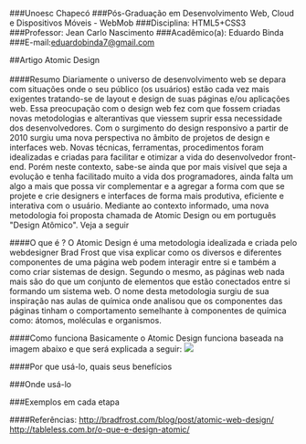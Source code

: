 ###Unoesc Chapecó
###Pós-Graduação em Desenvolvimento Web, Cloud e Dispositivos Móveis - WebMob
###Disciplina: HTML5+CSS3
###Professor: Jean Carlo Nascimento
###Acadêmico(a): Eduardo Binda
###E-mail:eduardobinda7@gmail.com

##Artigo Atomic Design
</br></br>
####Resumo
 Diariamente o universo de desenvolvimento web se depara com situações onde o seu público (os usuários) estão cada vez mais exigentes tratando-se de layout e design de suas páginas e/ou aplicações web. Essa preocupação com o design web fez com que fossem criadas novas metodologias e alterantivas que viessem suprir essa necessidade dos desenvolvedores. Com o surgimento do design responsivo a partir de 2010 surgiu uma nova perspectiva no âmbito de projetos de design e interfaces web. Novas técnicas, ferramentas, procedimentos foram idealizadas e criadas para facilitar e otimizar a vida do desenvolvedor front-end. Porém neste contexto, sabe-se ainda que por mais visível que seja a evolução e tenha facilitado muito a vida dos programadores, ainda falta um algo a mais que possa vir complementar e a agregar a forma com que se projete e crie designers e interfaces de forma mais produtiva, eficiente e interativa com o usuário.
 Mediante ao contexto informado, uma nova metodologia foi proposta chamada de Atomic Design ou em português "Design Atômico". Veja a seguir

####O que é ?
 O Atomic Design é uma metodologia idealizada e criada pelo webdesigner Brad Frost que visa explicar como os diversos e diferentes componentes de uma página web podem interagir entre si e também a como criar sistemas de design. Segundo o mesmo, as páginas web nada mais são do que um conjunto de elementos que estão conectados entre si formando um sistema web. O nome desta metodologia surgiu de sua inspiração nas aulas de química onde analisou que os componentes das páginas tinham o comportamento semelhante à componentes de química como: átomos, moléculas e organismos.

####Como funciona 
 Basicamente o Atomic Design funciona baseada na imagem abaixo e que será explicada a seguir:
 <img src="http://bradfrost.com/wp-content/uploads/2013/06/atomic-design.png">


####Por que usá-lo, quais seus benefícios



###Onde usá-lo 




###Exemplos em cada etapa 




####Referências: 
http://bradfrost.com/blog/post/atomic-web-design/
http://tableless.com.br/o-que-e-design-atomic/
